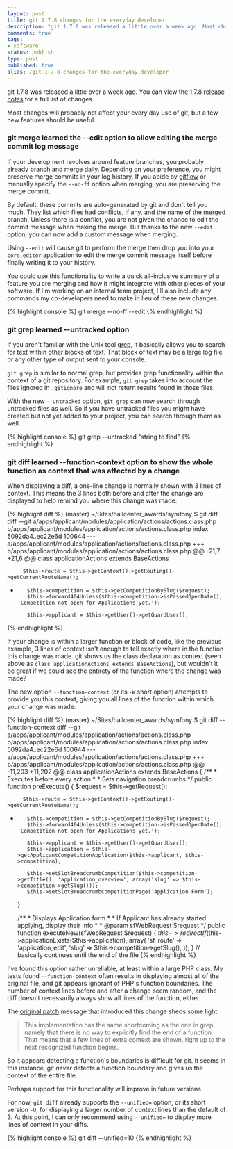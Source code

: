 ```yaml
---
layout: post
title: git 1.7.8 changes for the everyday developer
description: "git 1.7.8 was released a little over a week ago. Most changes will probably not affect your every day use of git, but a few new features should be useful."
comments: true
tags:
- software
status: publish
type: post
published: true
alias: /git-1-7-8-changes-for-the-everyday-developer
---
```

git 1.7.8 was released a little over a week ago. You can view the 1.7.8 [release notes](https://raw.github.com/gitster/git/master/Documentation/RelNotes/1.7.8.txt) for a full list of changes.

Most changes will probably not affect your every day use of git, but a few new features should be useful.

### git merge learned the --edit option to allow editing the merge commit log message

If your development revolves around feature branches, you probably already branch and merge daily. Depending on your preference, you might preserve merge commits in your log history. If you abide by [gitflow](http://nvie.com/posts/a-successful-git-branching-model/) or manually specify the `--no-ff` option when merging, you are preserving the merge commit.

By default, these commits are auto-generated by git and don't tell you much. They list which files had conflicts, if any, and the name of the merged branch. Unless there is a conflict, you are not given the chance to edit the commit message when making the merge. But thanks to the new `--edit` option, you can now add a custom message when merging.

Using `--edit` will cause git to perform the merge then drop you into your `core.editor` application to edit the merge commit message itself before finally writing it to your history.

You could use this functionality to write a quick all-inclusive summary of a feature you are merging and how it might integrate with other pieces of your software. If I'm working on an internal team project, I'll also include any commands my co-developers need to make in lieu of these new changes.

{% highlight console %}
git merge --no-ff --edit
{% endhighlight %}

### git grep learned --untracked option

If you aren't familiar with the Unix tool [grep](http://en.wikipedia.org/wiki/Grep), it basically allows you to search for text within other blocks of text. That block of text may be a large log file or any other type of output sent to your console.

`git grep` is similar to normal grep, but provides grep functionality within the context of a git repository. For example, `git grep` takes into account the files ignored in `.gitignore` and will not return results found in those files.

With the new `--untracked` option, `git grep` can now search through untracked files as well. So if you have untracked files you might have created but not yet added to your project, you can search through them as well.

{% highlight console %}
git grep --untracked "string to find"
{% endhighlight %}

### git diff learned --function-context option to show the whole function as context that was affected by a change

When displaying a diff, a one-line change is normally shown with 3 lines of context. This means the 3 lines both before and after the change are displayed to help remind you where this change was made.

{% highlight diff %}
 (master) ~/Sites/hallcenter_awards/symfony $ git diff
diff --git a/apps/applicant/modules/application/actions/actions.class.php b/apps/applicant/modules/application/actions/actions.class.php
index 5092da4..ec22e6d 100644
--- a/apps/applicant/modules/application/actions/actions.class.php
+++ b/apps/applicant/modules/application/actions/actions.class.php
@@ -21,7 +21,6 @@ class applicationActions extends BaseActions
 
         $this->route = $this->getContext()->getRouting()->getCurrentRouteName();
 
-        $this->competition = $this->getCompetitionBySlug($request);
         $this->forward404Unless($this->competition->isPassedOpenDate(), 'Competition not open for Applications yet.');
 
         $this->applicant = $this->getUser()->getGuardUser();
{% endhighlight %}

If your change is within a larger function or block of code, like the previous example, 3 lines of context isn't enough to tell exactly where in the function this change was made. git shows us the class declaration as context (seen above as `class applicationActions extends BaseActions`), but wouldn't it be great if we could see the entirety of the function where the change was made?

The new option `--function-context` (or its `-W` short option) attempts to provide you this context, giving you all lines of the function within which your change was made:

{% highlight diff %}
 (master) ~/Sites/hallcenter_awards/symfony $ git diff --function-context
diff --git a/apps/applicant/modules/application/actions/actions.class.php b/apps/applicant/modules/application/actions/actions.class.php
index 5092da4..ec22e6d 100644
--- a/apps/applicant/modules/application/actions/actions.class.php
+++ b/apps/applicant/modules/application/actions/actions.class.php
@@ -11,203 +11,202 @@
 class applicationActions extends BaseActions
 {
     /**
      * Executes before every action
      *
      * Sets navigation breadcrumbs
      */
     public function preExecute()
     {
         $request = $this->getRequest();

         $this->route = $this->getContext()->getRouting()->getCurrentRouteName();

-        $this->competition = $this->getCompetitionBySlug($request);
         $this->forward404Unless($this->competition->isPassedOpenDate(), 'Competition not open for Applications yet.');
 
         $this->applicant = $this->getUser()->getGuardUser();
         $this->application = $this->getApplicantCompetitionApplication($this->applicant, $this->competition);

         $this->setSlotBreadcrumbCompetition($this->competition->getTitle(), 'application_overview', array('slug' => $this->competition->getSlug()));
         $this->setSlotBreadcrumbCompetitionPage('Application Form');
     }
 
     /**
      * Displays Application form
      *
      * If Applicant has already started applying, display their info
      *
      * @param sfWebRequest $request
      */
     public function executeNew(sfWebRequest $request)
     {
         $this->redirectIf($this->applicationExists($this->application), array(
             'sf_route' => 'application_edit',
             'slug' => $this->competition->getSlug(),
         ));
    }
    // basically continues until the end of the file
{% endhighlight %}

I've found this option rather unreliable, at least within a large PHP class. My tests found `--function-context` often results in displaying almost all of the original file, and git appears ignorant of PHP's function boundaries. The number of context lines before and after a change seem random, and the diff doesn't necessarily always show all lines of the function, either.

The [original patch](http://permalink.gmane.org/gmane.comp.version-control.git/183199) message that introduced this change sheds some light:

> This implementation has the same shortcoming as the one in grep, namely that there is no way to explicitly find the end of a function. That means that a few lines of extra context are shown, right up to the next recognized function begins.

So it appears detecting a function's boundaries is difficult for git. It seems in this instance, git *never* detects a function boundary and gives us the context of the entire file.

Perhaps support for this functionality will improve in future versions.

For now, `git diff` already supports the `--unified=` option, or its short version `-U`, for displaying a larger number of context lines than the default of 3. At this point, I can only recommend using `--unified=` to display more lines of context in your diffs.

{% highlight console %}
git diff --unified=10
{% endhighlight %}
